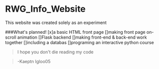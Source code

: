 # RWG_Info_Website

This website was created solely as an experiment

###What's planned!
[x]a basic HTML front page
[]making front page on-scroll animation
[]Flask backend
[]making front-end & back-end work together
[]including a databas
[]programing an interactive python course

>I hope you don't die reading my code

>-Kaeptn Igloo05
